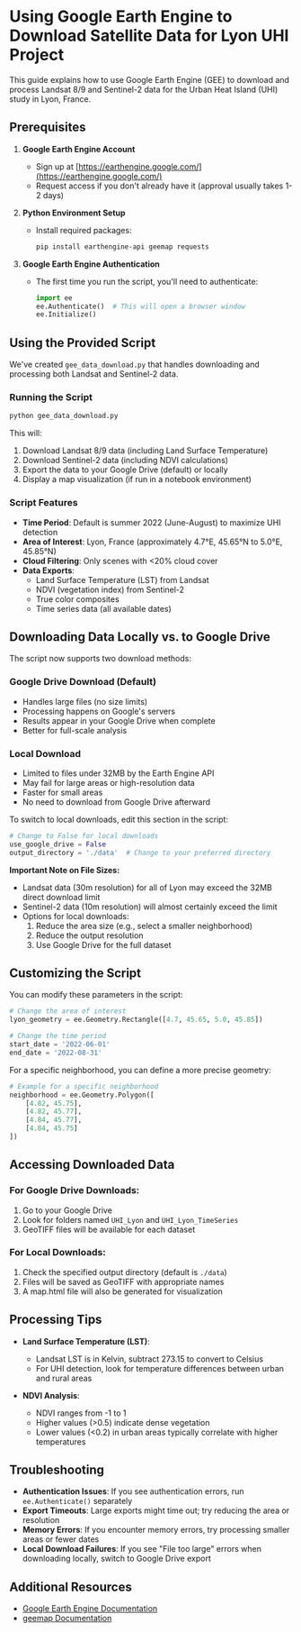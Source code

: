 # Using Google Earth Engine to Download Satellite Data for Lyon UHI Project

This guide explains how to use Google Earth Engine (GEE) to download and process Landsat 8/9 and Sentinel-2 data for the Urban Heat Island (UHI) study in Lyon, France.

## Prerequisites

1. **Google Earth Engine Account**
   - Sign up at [https://earthengine.google.com/](https://earthengine.google.com/)
   - Request access if you don't already have it (approval usually takes 1-2 days)

2. **Python Environment Setup**
   - Install required packages:
     ```bash
     pip install earthengine-api geemap requests
     ```

3. **Google Earth Engine Authentication**
   - The first time you run the script, you'll need to authenticate:
     ```python
     import ee
     ee.Authenticate()  # This will open a browser window
     ee.Initialize()
     ```

## Using the Provided Script

We've created `gee_data_download.py` that handles downloading and processing both Landsat and Sentinel-2 data.

### Running the Script

```bash
python gee_data_download.py
```

This will:
1. Download Landsat 8/9 data (including Land Surface Temperature)
2. Download Sentinel-2 data (including NDVI calculations)
3. Export the data to your Google Drive (default) or locally
4. Display a map visualization (if run in a notebook environment)

### Script Features

- **Time Period**: Default is summer 2022 (June-August) to maximize UHI detection
- **Area of Interest**: Lyon, France (approximately 4.7°E, 45.65°N to 5.0°E, 45.85°N)
- **Cloud Filtering**: Only scenes with <20% cloud cover
- **Data Exports**:
  - Land Surface Temperature (LST) from Landsat
  - NDVI (vegetation index) from Sentinel-2
  - True color composites
  - Time series data (all available dates)

## Downloading Data Locally vs. to Google Drive

The script now supports two download methods:

### Google Drive Download (Default)
- Handles large files (no size limits)
- Processing happens on Google's servers
- Results appear in your Google Drive when complete
- Better for full-scale analysis

### Local Download
- Limited to files under 32MB by the Earth Engine API
- May fail for large areas or high-resolution data
- Faster for small areas
- No need to download from Google Drive afterward

To switch to local downloads, edit this section in the script:

```python
# Change to False for local downloads
use_google_drive = False
output_directory = './data'  # Change to your preferred directory
```

**Important Note on File Sizes:**
- Landsat data (30m resolution) for all of Lyon may exceed the 32MB direct download limit
- Sentinel-2 data (10m resolution) will almost certainly exceed the limit
- Options for local downloads:
  1. Reduce the area size (e.g., select a smaller neighborhood)
  2. Reduce the output resolution
  3. Use Google Drive for the full dataset

## Customizing the Script

You can modify these parameters in the script:

```python
# Change the area of interest
lyon_geometry = ee.Geometry.Rectangle([4.7, 45.65, 5.0, 45.85])

# Change the time period
start_date = '2022-06-01'
end_date = '2022-08-31'
```

For a specific neighborhood, you can define a more precise geometry:

```python
# Example for a specific neighborhood
neighborhood = ee.Geometry.Polygon([
    [4.82, 45.75], 
    [4.82, 45.77],
    [4.84, 45.77],
    [4.84, 45.75]
])
```

## Accessing Downloaded Data

### For Google Drive Downloads:
1. Go to your Google Drive
2. Look for folders named `UHI_Lyon` and `UHI_Lyon_TimeSeries`
3. GeoTIFF files will be available for each dataset

### For Local Downloads:
1. Check the specified output directory (default is `./data`)
2. Files will be saved as GeoTIFF with appropriate names
3. A map.html file will also be generated for visualization

## Processing Tips

- **Land Surface Temperature (LST)**:
  - Landsat LST is in Kelvin, subtract 273.15 to convert to Celsius
  - For UHI detection, look for temperature differences between urban and rural areas

- **NDVI Analysis**:
  - NDVI ranges from -1 to 1
  - Higher values (>0.5) indicate dense vegetation
  - Lower values (<0.2) in urban areas typically correlate with higher temperatures

## Troubleshooting

- **Authentication Issues**: If you see authentication errors, run `ee.Authenticate()` separately
- **Export Timeouts**: Large exports might time out; try reducing the area or resolution
- **Memory Errors**: If you encounter memory errors, try processing smaller areas or fewer dates
- **Local Download Failures**: If you see "File too large" errors when downloading locally, switch to Google Drive export

## Additional Resources

- [Google Earth Engine Documentation](https://developers.google.com/earth-engine/guides)
- [geemap Documentation](https://geemap.org/) 